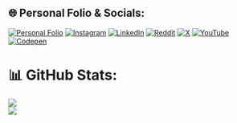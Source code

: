## 🌐 Personal Folio & Socials:
[![Personal Folio](https://img.shields.io/badge/Personal%20Folio-black.svg?logo=Vercel&logoColor=white)](https://axiosx.vercel.app)
[![Instagram](https://img.shields.io/badge/Instagram-%23E4405F.svg?logo=Instagram&logoColor=white)](https://instagram.com/iam.yathz) [![LinkedIn](https://img.shields.io/badge/LinkedIn-%230077B5.svg?logo=linkedin&logoColor=white)](https://linkedin.com/in/iamyathz) [![Reddit](https://img.shields.io/badge/Reddit-%23FF4500.svg?logo=Reddit&logoColor=white)](https://reddit.com/user/Toybox26) [![X](https://img.shields.io/badge/X-black.svg?logo=X&logoColor=white)](https://x.com/iamyathz) [![YouTube](https://img.shields.io/badge/YouTube-%23FF0000.svg?logo=YouTube&logoColor=white)](https://youtube.com/@@iamyathz) [![Codepen](https://img.shields.io/badge/Codepen-000000?style=for-the-badge&logo=codepen&logoColor=white)](https://codepen.io/iamyathz) 
# 📊 GitHub Stats:
![](https://github-readme-streak-stats.herokuapp.com/?user=Yathish26&theme=dark&hide_border=true)<br/>
![](https://github-readme-stats.vercel.app/api/top-langs/?username=Yathish26&theme=dark&hide_border=true&include_all_commits=false&count_private=false&layout=compact)